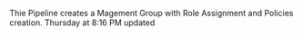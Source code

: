 Thie Pipeline creates a Magement Group with Role Assignment and Policies creation.
Thursday at 8:16 PM 
updated